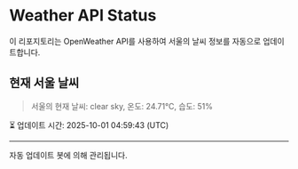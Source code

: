 
# Weather API Status

이 리포지토리는 OpenWeather API를 사용하여 서울의 날씨 정보를 자동으로 업데이트합니다.

## 현재 서울 날씨
> 서울의 현재 날씨: clear sky, 온도: 24.71°C, 습도: 51%

⏳ 업데이트 시간: 2025-10-01 04:59:43 (UTC)

---
자동 업데이트 봇에 의해 관리됩니다.
